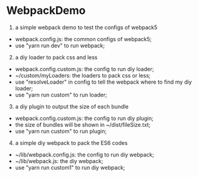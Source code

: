 # WebpackDemo

1. a simple webpack demo to test the configs of webpack5
- webpack.config.js: the common configs of webpack5;
- use "yarn run dev" to run webpack;

2. a diy loader to pack css and less
- webpack.config.custom.js: the config to run diy loader;
- ~/custom/myLoaders: the loaders to pack css or less;
- use "resolveLoader" in config to tell the webpack where to find my diy loader;
- use "yarn run custom" to run loader;

3. a diy plugin to output the size of each bundle
- webpack.config.custom.js: the config to run diy plugin;
- the size of bundles will be shown in ~/dist/fileSize.txt;
- use "yarn run custom" to run plugin;


4. a simple diy webpack to pack the ES6 codes
- ~/lib/webpack.config.js: the config to run diy webpack;
- ~/lib/webpack.js: the diy webpack;
- use "yarn run custom1" to run diy webpack;